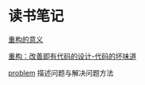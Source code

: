 # 读书笔记

[重构的意义](code/code_refactoring.md)

[重构：改善即有代码的设计-代码的坏味道](code/bad_code_smells.md)





[problem](ability\problem_resolve.md) 描述问题与解决问题方法

